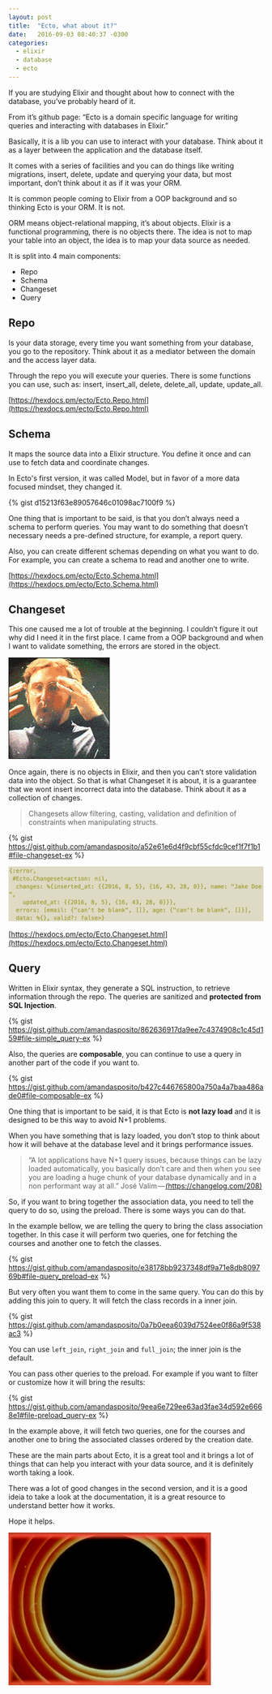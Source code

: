 ```yaml
---
layout: post
title:  "Ecto, what about it?"
date:   2016-09-03 08:40:37 -0300
categories:
  - elixir
  - database
  - ecto
---
```

If you are studying Elixir and thought about how to connect with the database, you’ve probably heard of it.

From it’s github page: “Ecto is a domain specific language for writing queries and interacting with databases in Elixir.”

Basically, it is a lib you can use to interact with your database. Think about it as a layer between the application and the database itself.

It comes with a series of facilities and you can do things like writing migrations, insert, delete, update and querying your data, but most important, don’t think about it as if it was your ORM.

It is common people coming to Elixir from a OOP background and so thinking Ecto is your ORM. It is not.

ORM means object-relational mapping, it’s about objects. Elixir is a functional programming, there is no objects there. The idea is not to map your table into an object, the idea is to map your data source as needed.

It is split into 4 main components:

* Repo
* Schema
* Changeset
* Query

## Repo

Is your data storage, every time you want something from your database, you go to the repository. Think about it as a mediator between the domain and the access layer data.

Through the repo you will execute your queries. There is some functions you can use, such as: insert, insert\_all, delete, delete\_all, update, update\_all.

[https://hexdocs.pm/ecto/Ecto.Repo.html](https://hexdocs.pm/ecto/Ecto.Repo.html)

## Schema

It maps the source data into a Elixir structure. You define it once and can use to fetch data and coordinate changes.

In Ecto's first version, it was called Model, but in favor of a more data focused mindset, they changed it.

{% gist d15213f63e89057646c01098ac7100f9 %}

One thing that is important to be said, is that you don’t always need a schema to perform queries. You may want to do something that doesn’t necessary needs a pre-defined structure, for example, a report query.

Also, you can create different schemas depending on what you want to do. For example, you can create a schema to read and another one to write.

[https://hexdocs.pm/ecto/Ecto.Schema.html](https://hexdocs.pm/ecto/Ecto.Schema.html)

## Changeset

This one caused me a lot of trouble at the beginning. I couldn’t figure it out why did I need it in the first place. I came from a OOP background and when I want to validate something, the errors are stored in the object.

![mindblown](/assets/images/mindblown.gif)

Once again, there is no objects in Elixir, and then you can’t store validation data into the object. So that is what Changeset it is about, it is a guarantee that we wont insert incorrect data into the database. Think about it as a collection of changes.

> Changesets allow filtering, casting, validation and definition of constraints when manipulating structs.

{% gist https://gist.github.com/amandasposito/a52e61e6d4f9cbf55cfdc9cef1f7f1b1#file-changeset-ex %}

![ecto-changset-validation-error](/assets/images/ecto-changset-validation-error.png)

[https://hexdocs.pm/ecto/Ecto.Changeset.html](https://hexdocs.pm/ecto/Ecto.Changeset.html)

## Query

Written in Elixir syntax, they generate a SQL instruction, to retrieve information through the repo. The queries are sanitized and **protected from SQL Injection**.

{% gist https://gist.github.com/amandasposito/862636917da9ee7c4374908c1c45d159#file-simple_query-ex %}

Also, the queries are **composable**, you can continue to use a query in another part of the code if you want to.

{% gist https://gist.github.com/amandasposito/b427c446765800a750a4a7baa486ade0#file-composable-ex %}

One thing that is important to be said, it is that Ecto is **not lazy load** and it is designed to be this way to avoid N+1 problems.

When you have something that is lazy loaded, you don’t stop to think about how it will behave at the database level and it brings performance issues.

> “A lot applications have N+1 query issues, because things can be lazy loaded automatically, you basically don’t care and then when you see you are loading a huge chunk of your database dynamically and in a non performant way at all.” José Valim — [(https://changelog.com/208)](https://changelog.com/208)

So, if you want to bring together the association data, you need to tell the query to do so, using the preload. There is some ways you can do that.

In the example bellow, we are telling the query to bring the class association together. In this case it will perform two queries, one for fetching the courses and another one to fetch the classes.

{% gist https://gist.github.com/amandasposito/e38178bb9237348df9a71e8db809769b#file-query_preload-ex %}

But very often you want them to come in the same query. You can do this by adding this join to query. It will fetch the class records in a inner join.

{% gist https://gist.github.com/amandasposito/0a7b0eea6039d7524ee0f86a9f538ac3 %}

You can use `left_join`, `right_join` and `full_join`; the inner join is the default.

You can pass other queries to the preload. For example if you want to filter or customize how it will bring the results:

{% gist https://gist.github.com/amandasposito/9eea6e729ee63ad3fae34d592e6668e1#file-preload_query-ex %}

In the example above, it will fetch two queries, one for the courses and another one to bring the associated classes ordered by the creation date.

These are the main parts about Ecto, it is a great tool and it brings a lot of things that can help you interact with your data source, and it is definitely worth taking a look.

There was a lot of good changes in the second version, and it is a good ideia to take a look at the documentation, it is a great resource to understand better how it works.

Hope it helps.

![thats-all-folks](/assets/images/thats-all-folks.gif)

